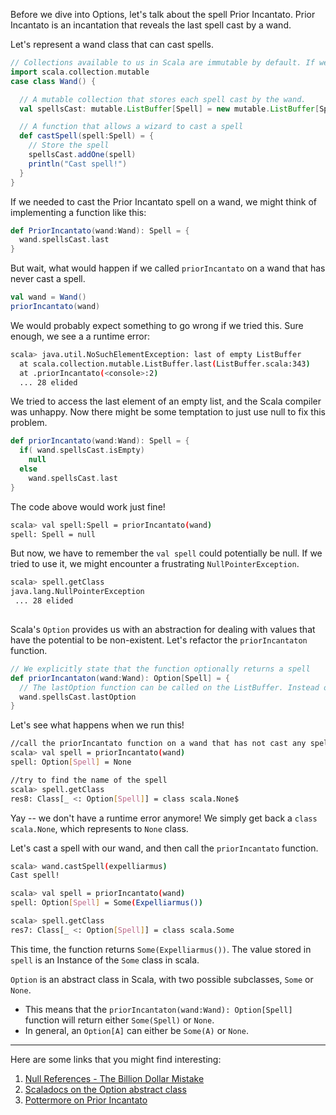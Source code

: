 Before we dive into Options, let's talk about the spell Prior Incantato. Prior Incantato is an incantation that reveals the last spell cast by a wand. 

Let's represent a wand class that can cast spells.

```scala 
// Collections available to us in Scala are immutable by default. If we want to store a value that can change, we explicitly declare it's mutability
import scala.collection.mutable
case class Wand() {

  // A mutable collection that stores each spell cast by the wand.
  val spellsCast: mutable.ListBuffer[Spell] = new mutable.ListBuffer[Spell]()

  // A function that allows a wizard to cast a spell
  def castSpell(spell:Spell) = {
    // Store the spell
    spellsCast.addOne(spell)
    println("Cast spell!")
  }
}
```

If we needed to cast the Prior Incantato spell on a wand, we might think of implementing a function like this: 

```scala 
def PriorIncantato(wand:Wand): Spell = {
  wand.spellsCast.last
}
```

But wait, what would happen if we called `priorIncantato` on a wand that has never cast a spell. 

```scala 
val wand = Wand() 
priorIncantato(wand)
```

We would probably expect something to go wrong if we tried this. Sure enough, we see a a runtime error: 

```sh
scala> java.util.NoSuchElementException: last of empty ListBuffer
  at scala.collection.mutable.ListBuffer.last(ListBuffer.scala:343)
  at .priorIncantato(<console>:2)
  ... 28 elided

```

We tried to access the last element of an empty list, and the Scala compiler was unhappy. Now there might be some temptation to just use null to fix this problem. 

```scala 
def priorIncantato(wand:Wand): Spell = {
  if( wand.spellsCast.isEmpty) 
    null 
  else 
    wand.spellsCast.last
}
```

The code above would work just fine!

 ```sh
 scala> val spell:Spell = priorIncantato(wand)
spell: Spell = null
 ```
 
 But now, we have to remember the `val spell` could potentially be null. If we tried to use it, we might encounter a frustrating `NullPointerException`.
 
 ```sh 
 scala> spell.getClass
java.lang.NullPointerException
  ... 28 elided
  
 ```
 
Scala's `Option` provides us with an abstraction for dealing with values that have the potential to be non-existent. Let's refactor the `priorIncantaton` function. 

```scala 
// We explicitly state that the function optionally returns a spell
def priorIncantaton(wand:Wand): Option[Spell] = {
  // The lastOption function can be called on the ListBuffer. Instead of throwing a `NoSuchElementException`, the function will return None if the list is empty
  wand.spellsCast.lastOption
}
```

Let's see what happens when we run this!

```sh
//call the priorIncantato function on a wand that has not cast any spells
scala> val spell = priorIncantato(wand)
spell: Option[Spell] = None

//try to find the name of the spell
scala> spell.getClass
res8: Class[_ <: Option[Spell]] = class scala.None$

```

Yay -- we don't have a runtime error anymore! We simply get back a `class scala.None`, which represents to `None` class.

Let's cast a spell with our wand, and then call the `priorIncantato` function. 

```sh
scala> wand.castSpell(expelliarmus)
Cast spell!

scala> val spell = priorIncantato(wand)
spell: Option[Spell] = Some(Expelliarmus())

scala> spell.getClass
res7: Class[_ <: Option[Spell]] = class scala.Some

```

This time, the function returns `Some(Expelliarmus())`. The value stored in `spell` is an Instance of the `Some` class in scala.

`Option` is an abstract class in Scala, with two possible subclasses, `Some` or `None`.
- This means that the `priorIncantaton(wand:Wand): Option[Spell]` function will return either `Some(Spell)` or `None`. 
- In general, an `Option[A]` can either be `Some(A)` or `None`. 

____

Here are some links that you might find interesting: 
1. [Null References - The Billion Dollar Mistake](https://www.infoq.com/presentations/Null-References-The-Billion-Dollar-Mistake-Tony-Hoare/)
2. [Scaladocs on the Option abstract class](https://www.scala-lang.org/api/2.12.8/scala/Option.html)
3. [Pottermore on Prior Incantato](https://pottermore.fandom.com/wiki/Prior_Incantato)





